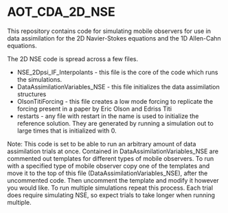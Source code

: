 # AOT_CDA_2D_NSE
This repository contains code for simulating mobile observers for use in data assimilation for the 2D Navier-Stokes equations and the 1D Allen-Cahn equations.

The 2D NSE code is spread across a few files.
- NSE_2Dpsi_IF_Interpolants - this file is the core of the code which runs the simulations.
- DataAssimilationVariables_NSE - this file initializes the data assimilation structures
- OlsonTitiForcing - this file creates a low mode forcing to replicate the forcing present in a paper by Eric Olson and Edriss Titi
- restarts - any file with restart in the name is used to initialize the reference solution. They are generated by running a simulation out to large times that is initialized with 0.

Note: This code is set to be able to run an arbitrary amount of data assimilation trials at once. Contained in DataAssimilationVariables_NSE are commented out templates for different types of mobile observers. To run with a specified type of mobile observer copy one of the templates and move it to the top of this file (DataAssimilationVariables_NSE), after the uncommented code. Then uncomment the template and modify it however you would like. To run multiple simulations repeat this process. Each trial does require simulating NSE, so expect trials to take longer when running multiple.
